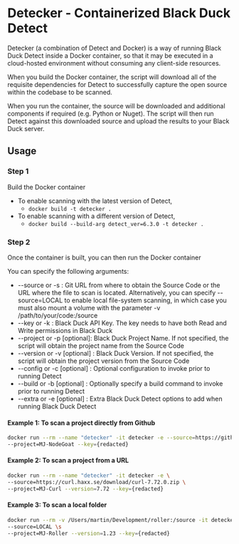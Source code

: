 # Detecker - Containerized Black Duck Detect
Detecker (a combination of Detect and Docker) is a way of running Black Duck Detect inside a Docker container, so that it may be executed in a cloud-hosted environment without consuming any client-side resources.

When you build the Docker container, the script will download all of the requisite dependencies for Detect to successfully capture the open source within the codebase to be scanned.

When you run the container, the source will be downloaded and additional components if required (e.g. Python or Nuget). The script will then run Detect against this downloaded source and upload the results to your Black Duck server.

## Usage
### Step 1
Build the Docker container
- To enable scanning with the latest version of Detect,
  - ```docker build -t detecker .```
- To enable scanning with a different version of Detect,
  - ```docker build --build-arg detect_ver=6.3.0 -t detecker .```

### Step 2
Once the container is built, you can then run the Docker container

You can specify the following arguments:
- --source or -s : Git URL from where to obtain the Source Code or the URL where the file to scan is located. Alternatively, you can specify --source=LOCAL to enable local file-system scanning, in which case you must also mount a volume with the parameter -v /path/to/your/code:/source 
- --key or -k : Black Duck API Key. The key needs to have both Read and Write permissions in Black Duck
- --project or -p [optional]: Black Duck Project Name. If not specified, the script will obtain the project name from the Source Code
- --version or -v [optional] : Black Duck Version. If not specified, the script will obtain the project version from the Source Code
- --config or -c [optional] : Optional configuration to invoke prior to running Detect
- --build or -b [optional] : Optionally specify a build command to invoke prior to running Detect
- --extra or -e [optional] : Extra Black Duck Detect options to add when running Black Duck Detect

#### Example 1: To scan a project directly from Github
```sh
docker run --rm --name "detecker" -it detecker -e --source=https://github.com/OWASP/NodeGoat.git \
--project=MJ-NodeGoat --key={redacted}
```

#### Example 2: To scan a project from a URL
```sh
docker run --rm --name "detecker" -it detecker -e \
--source=https://curl.haxx.se/download/curl-7.72.0.zip \
--project=MJ-Curl --version=7.72 --key={redacted}
```

#### Example 3: To scan a local folder
```sh
docker run --rm -v /Users/martin/Development/roller:/source -it detecker -e \
--source=LOCAL \s
--project=MJ-Roller --version=1.23 --key={redacted}
```
